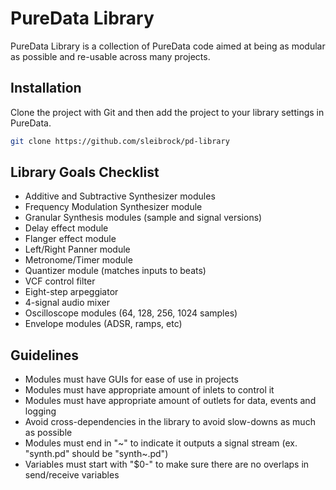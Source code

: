 PureData Library
=====================

PureData Library is a collection of PureData code aimed at being as modular as possible and re-usable across many projects.

## Installation

Clone the project with Git and then add the project to your library settings in PureData.
```bash
git clone https://github.com/sleibrock/pd-library
```


## Library Goals Checklist

* Additive and Subtractive Synthesizer modules
* Frequency Modulation Synthesizer module
* Granular Synthesis modules (sample and signal versions)
* Delay effect module
* Flanger effect module
* Left/Right Panner module
* Metronome/Timer module
* Quantizer module (matches inputs to beats)
* VCF control filter
* Eight-step arpeggiator
* 4-signal audio mixer
* Oscilloscope modules (64, 128, 256, 1024 samples)
* Envelope modules (ADSR, ramps, etc)


## Guidelines

* Modules must have GUIs for ease of use in projects
* Modules must have appropriate amount of inlets to control it
* Modules must have appropriate amount of outlets for data, events and logging
* Avoid cross-dependencies in the library to avoid slow-downs as much as possible
* Modules must end in "~" to indicate it outputs a signal stream (ex. "synth.pd" should be "synth~.pd")
* Variables must start with "$0-" to make sure there are no overlaps in send/receive variables

